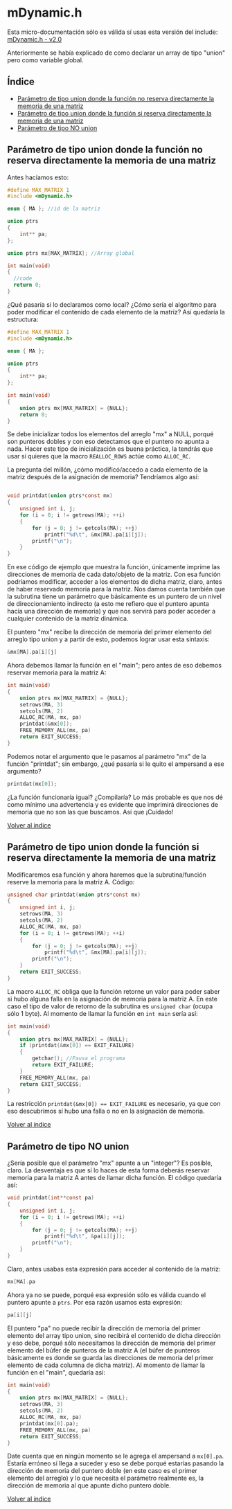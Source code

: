 # mDynamic.h

Esta micro-documentación sólo es válida sí usas esta versión del include: [mDynamic.h - v2.0](https://github.com/MrDave1999/mDynamic.h/releases/tag/v2.0)

Anteriormente se había explicado de como declarar un array de tipo "union" pero como variable global.

## <a name="indice"></a> Índice
- [Parámetro de tipo union donde la función no reserva directamente la memoria de una matriz](#params1)
- [Parámetro de tipo union donde la función si reserva directamente la memoria de una matriz](#params2)
- [Parámetro de tipo NO union ](#params3)

## <a name= "params1"></a> Parámetro de tipo union donde la función no reserva directamente la memoria de una matriz

Antes hacíamos esto:
```C
#define MAX_MATRIX 1
#include <mDynamic.h>

enum { MA }; //id de la matriz

union ptrs
{
	int** pa;
};

union ptrs mx[MAX_MATRIX]; //Array global

int main(void)
{
  //code
  return 0;
}
```
¿Qué pasaría sí lo declaramos como local? ¿Cómo sería el algoritmo para poder modificar el contenido de cada elemento de la matriz?
Así quedaría la estructura:
```C
#define MAX_MATRIX 1
#include <mDynamic.h>

enum { MA }; 

union ptrs
{
	int** pa;
};

int main(void)
{
	union ptrs mx[MAX_MATRIX] = {NULL};
	return 0;
}
```
Se debe inicializar todos los elementos del arreglo "mx" a NULL, porqué son punteros dobles y con eso detectamos que el puntero no apunta a nada. Hacer este tipo de inicialización es buena práctica, la tendrás que usar sí quieres que la macro `REALLOC_ROWS` actúe como `ALLOC_RC`.

La pregunta del millón, ¿cómo modificó/accedo a cada elemento de la matriz después de la asignación de memoria?
Tendríamos algo así:
```C

void printdat(union ptrs*const mx)
{
	unsigned int i, j;
	for (i = 0; i != getrows(MA); ++i)
	{
		for (j = 0; j != getcols(MA); ++j)
			printf("%d\t", &mx[MA].pa[i][j]);
		printf("\n");
	}
}
```
En ese código de ejemplo que muestra la función, únicamente imprime las direcciones de memoria de cada dato/objeto de la matriz.
Con esa función podríamos modificar, acceder a los elementos de dicha matriz, claro, antes de haber reservado memoria para la matriz.
Nos damos cuenta también que la subrutina tiene un parámetro que básicamente es un puntero de un nivel de direccionamiento indirecto (a esto me refiero que el puntero apunta hacia una dirección de memoria) y que nos servirá para poder acceder a cualquier contenido de la matriz dinámica.

El puntero "mx" recibe la dirección de memoria del primer elemento del arreglo tipo union y a partir de esto, podemos lograr usar esta sintaxis:
```C
&mx[MA].pa[i][j]
```
Ahora debemos llamar la función en el "main"; pero antes de eso debemos reservar memoria para la matriz A:
```C
int main(void)
{
	union ptrs mx[MAX_MATRIX] = {NULL};
	setrows(MA, 3)
	setcols(MA, 2)
	ALLOC_RC(MA, mx, pa)
	printdat(&mx[0]);
	FREE_MEMORY_ALL(mx, pa)
	return EXIT_SUCCESS;
} 
```
Podemos notar el argumento que le pasamos al parámetro "mx" de la función "printdat"; sin embargo, ¿qué pasaría si le quito el ampersand a ese argumento?
```C
printdat(mx[0]);
```
¿La función funcionaría igual? ¿Compilaría? Lo más probable es que nos dé como mínimo una advertencia y es evidente que imprimirá direcciones de memoria que no son las que buscamos. Así que ¡Cuidado!

[Volver al índice](#indice)

## <a name= "params2"></a> Parámetro de tipo union donde la función si reserva directamente la memoria de una matriz

Modificaremos esa función y ahora haremos que la subrutina/función reserve la memoria para la matriz A.
Código:
```C
unsigned char printdat(union ptrs*const mx)
{
	unsigned int i, j;
	setrows(MA, 3)
	setcols(MA, 2)
	ALLOC_RC(MA, mx, pa)
	for (i = 0; i != getrows(MA); ++i)
	{
		for (j = 0; j != getcols(MA); ++j)
			printf("%d\t", &mx[MA].pa[i][j]);
		printf("\n");
	}
	return EXIT_SUCCESS;
}
```
La macro `ALLOC_RC` obliga que la función retorne un valor para poder saber si hubo alguna falla en la asignación de memoria para la matriz A. En este caso el tipo de valor de retorno de la subrutina es `unsigned char` (ocupa sólo 1 byte).
Al momento de llamar la función en `int main` sería así:
```C
int main(void)
{
	union ptrs mx[MAX_MATRIX] = {NULL};
	if (printdat(&mx[0]) == EXIT_FAILURE)
	{
		getchar(); //Pausa el programa 
		return EXIT_FAILURE;
	}
	FREE_MEMORY_ALL(mx, pa)
	return EXIT_SUCCESS;
}   
```
La restricción `printdat(&mx[0]) == EXIT_FAILURE` es necesario, ya que con eso descubrimos sí hubo una falla o no en la asignación de memoria.

[Volver al índice](#indice)

## <a name= "params3"></a> Parámetro de tipo NO union 

¿Sería posible que el parámetro "mx" apunte a un "integer"? Es posible, claro. La desventaja es que sí lo haces de esta forma deberás reservar memoria para la matriz A antes de llamar dicha función. 
El código quedaría así:
```C
void printdat(int**const pa)
{
	unsigned int i, j;
	for (i = 0; i != getrows(MA); ++i)
	{
		for (j = 0; j != getcols(MA); ++j)
			printf("%d\t", &pa[i][j]);
		printf("\n");
	}
}
```
Claro, antes usabas esta expresión para acceder al contenido de la matriz:
```C
mx[MA].pa
```
Ahora ya no se puede, porqué esa expresión sólo es válida cuando el puntero apunte a `ptrs`.
Por esa razón usamos esta expresión:
```C
pa[i][j]
```
El puntero "pa" no puede recibir la dirección de memoria del primer elemento del array tipo union, sino recibirá el contenido de dicha dirección y eso debe, porqué sólo necesitamos la dirección de memoria del primer elemento del búfer de punteros de la matriz A (el búfer de punteros básicamente es donde se guarda las direcciones de memoria del primer elemento de cada columna de dicha matriz).
Al momento de llamar la función en el "main", quedaría así:
```C
int main(void)
{
	union ptrs mx[MAX_MATRIX] = {NULL};
	setrows(MA, 3)
	setcols(MA, 2)
	ALLOC_RC(MA, mx, pa)
	printdat(mx[0].pa);
	FREE_MEMORY_ALL(mx, pa)
	return EXIT_SUCCESS;
}   
```
Date cuenta que en ningún momento se le agrega el ampersand a `mx[0].pa`. Estaría erróneo sí llega a suceder y eso se debe porqué estarías pasando la dirección de memoria del puntero doble (en este caso es el primer elemento del arreglo) y lo que necesita el parámetro realmente es, la dirección de memoria al que apunte dicho puntero doble. 

[Volver al índice](#indice)
